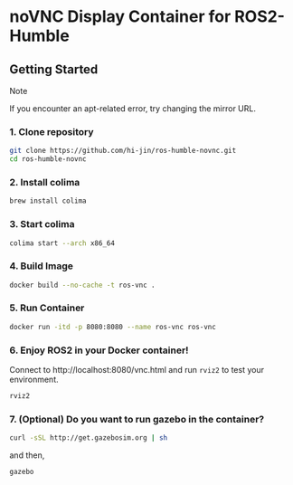 # noVNC Display Container for ROS2-Humble

## Getting Started
> [!NOTE]
> If you encounter an apt-related error, try changing the mirror URL.

### 1. Clone repository
```bash
git clone https://github.com/hi-jin/ros-humble-novnc.git
cd ros-humble-novnc
```

### 2. Install colima
```bash
brew install colima
```

### 3. Start colima
```bash
colima start --arch x86_64
```

### 4. Build Image
```bash
docker build --no-cache -t ros-vnc .
```

### 5. Run Container
```bash
docker run -itd -p 8080:8080 --name ros-vnc ros-vnc
```

### 6. Enjoy ROS2 in your Docker container!
Connect to http://localhost:8080/vnc.html and run `rviz2` to test your environment.
```bash
rviz2
```

### 7. (Optional) Do you want to run gazebo in the container?
```bash
curl -sSL http://get.gazebosim.org | sh
```

and then,

```bash
gazebo
```
